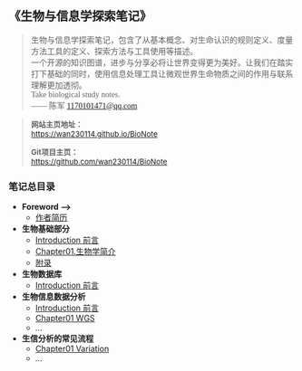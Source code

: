 <font face="楷体">

<h2>《生物与信息学探索笔记》</h2>

> 生物与信息学探索笔记，包含了从基本概念、对生命认识的规则定义、度量方法工具的定义、探索方法与工具使用等描述。  
> 一个开源的知识图谱，进步与分享必将让世界变得更为美好。让我们在踏实打下基础的同时，使用信息处理工具让微观世界生命物质之间的作用与联系理解更加透彻。  
> Take biological study notes.  
> —— 陈军 1170101471@qq.com 

</font>  

> <font font="等线" size="2">**网站主页地址：**   
> https://wan230114.github.io/BioNote  
>
> **Git项目主页：**   
> https://github.com/wan230114/BioNote  
>
<!-- > **快速开始：**  
> [>> BioNote使用方法](Usage.md) -->

</font>

<h3> 笔记总目录 </h3>

<!-- menu -->
* **Foreword -->**
    <!-- * [Introduction 前言](Introduction.md) -->
    * [作者简历](Interview/me.md)
* **生物基础部分**
    <!-- menu_base -->
    * [Introduction 前言](00.Base/Introduction.md)
    * [Chapter01.生物学简介](00.Base/Introduction.md)
    * [附录](00.Base/ChapterN_Appendix.md)
    <!-- menu_base -->
* **生物数据库**
    * [Introduction 前言](database.md)
* **生物信息数据分析**
    * [Introduction 前言](01.BioInformation/Introduction.md)
    * [Chapter01 WGS](01.BioInformation/Chapter01.WGS.md)
    * *...*
* **生信分析的常见流程**
    * [Chapter01 Variation](01.BioInformation/Process/Chapter01.Variation.md)
    * *...*
<!-- menu -->

